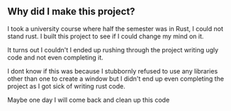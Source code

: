 ## Why did I make this project?
I took a university course where half the semester was in Rust, I could not stand rust.
I built this project to see if I could change my mind on it. 

It turns out I couldn't I ended up rushing through the project writing ugly code and not even completing it. 

I dont know if this was because I stubbornly refused to use any libraries other than one to create a window but I didn't end up even completing the project as I got sick of writing rust code.

Maybe one day I will come back and clean up this code

##
